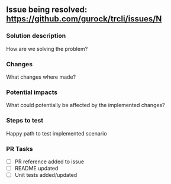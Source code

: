 <!-- 
Thanks for contributing!
PLEASE:
- Read our contributing guidelines: https://github.com/gurock/trcli/blob/main/CONTRIBUTING.md
- Mark this PR as "Draft" if it is not ready for review.
-->

## Issue being resolved: https://github.com/gurock/trcli/issues/N

### Solution description
How are we solving the problem?

### Changes
What changes where made?

### Potential impacts
What could potentially be affected by the implemented changes? 

### Steps to test
Happy path to test implemented scenario

### PR Tasks
- [ ] PR reference added to issue
- [ ] README updated
- [ ] Unit tests added/updated
